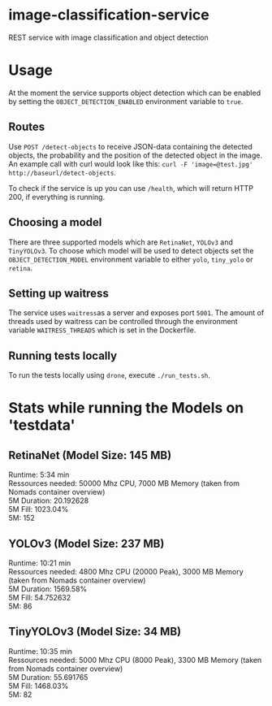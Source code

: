 # image-classification-service
REST service with image classification and object detection

# Usage
At the moment the service supports object detection which can be enabled by setting the `OBJECT_DETECTION_ENABLED` environment variable to `true`.

## Routes

Use `POST /detect-objects` to receive JSON-data containing the detected objects, the probability and the position of the detected object in the image. An example call with curl would look like this:
`curl -F 'image=@test.jpg'  http://baseurl/detect-objects`.

To check if the service is up you can use `/health`, which will return HTTP 200, if everything is running.

## Choosing a model
There are three supported models which are `RetinaNet`, `YOLOv3` and `TinyYOLOv3`. To choose which model will be used to detect objects set the `OBJECT_DETECTION_MODEL` environment variable to either `yolo`, `tiny_yolo` or `retina`.

## Setting up waitress
The service uses `waitress`as a server and exposes port `5001`. The amount of threads used by waitress can be controlled through the environment variable `WAITRESS_THREADS` which is set in the Dockerfile.

## Running tests locally
To run the tests locally using `drone`, execute `./run_tests.sh`.

# Stats while running the Models on 'testdata'

## RetinaNet (Model Size: 145 MB)
Runtime: 5:34 min  
Ressources needed:  50000 Mhz CPU, 7000 MB Memory (taken from Nomads container overview)  
5M Duration: 20.192628  
5M Fill: 1023.04%  
5M: 152  

## YOLOv3 (Model Size: 237 MB)
Runtime: 10:21 min  
Ressources needed: 4800 Mhz CPU (20000 Peak), 3000 MB Memory (taken from Nomads container overview)  
5M Duration: 1569.58%  
5M Fill: 54.752632  
5M: 86  

## TinyYOLOv3 (Model Size: 34 MB)
Runtime: 10:35 min  
Ressources needed: 5000 Mhz CPU (8000 Peak), 3300 MB Memory (taken from Nomads container overview)  
5M Duration: 55.691765  
5M Fill: 1468.03%  
5M: 82  





